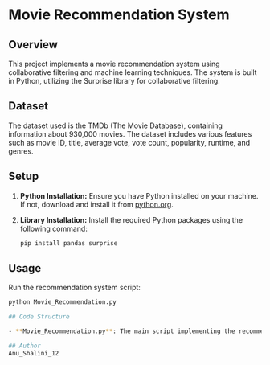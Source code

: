 # Movie Recommendation System

## Overview
This project implements a movie recommendation system using collaborative filtering and machine learning techniques. The system is built in Python, utilizing the Surprise library for collaborative filtering.

## Dataset
The dataset used is the TMDb (The Movie Database), containing information about 930,000 movies. The dataset includes various features such as movie ID, title, average vote, vote count, popularity, runtime, and genres.

## Setup
1. **Python Installation:**
    Ensure you have Python installed on your machine. If not, download and install it from [python.org](https://www.python.org/downloads/).

2. **Library Installation:**
    Install the required Python packages using the following command:
    ```bash
    pip install pandas surprise
    ```

## Usage
Run the recommendation system script:
```bash
python Movie_Recommendation.py

## Code Structure

- **Movie_Recommendation.py**: The main script implementing the recommendation system.

## Author
Anu_Shalini_12


